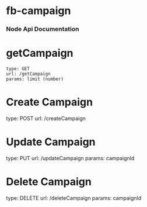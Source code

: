 # fb-campaign

### Node Api Documentation

# getCampaign
    type: GET
    url: /getCampaign
    params: limit (number)

# Create Campaign
  type: POST
  url: /createCampaign

# Update Campaign
 type: PUT 
 url: /updateCampaign
 params: campaignId

# Delete Campaign
 type: DELETE 
 url: /deleteCampaign
 params: campaignId
